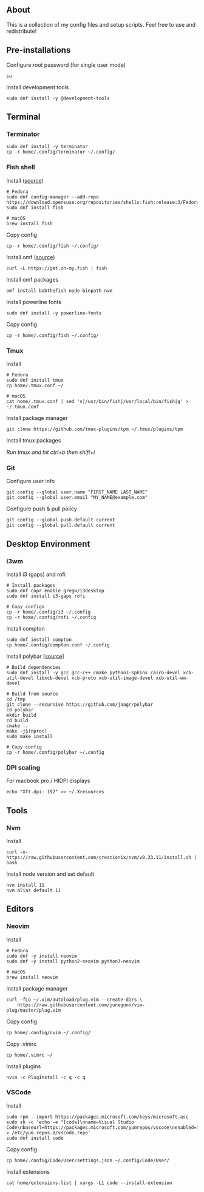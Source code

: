 ## About

This is a collection of my config files and setup scripts. Feel free to use and redistribute!

## Pre-installations

Configure root password (for single user mode)

    su

Install development tools

    sudo dnf install -y @development-tools

## Terminal

### Terminator

    sudo dnf install -y terminator
    cp -r home/.config/terminator ~/.config/

### Fish shell

Install ([source](https://software.opensuse.org/download.html?project=shells%3Afish%3Arelease%3A2&package=fish))

    # Fedora
    sudo dnf config-manager --add-repo https://download.opensuse.org/repositories/shells:fish:release:3/Fedora_29/shells:fish:release:3.repo
    sudo dnf install fish

    # macOS
    brew install fish

Copy config

    cp -r home/.config/fish ~/.config/

Install omf ([source](https://github.com/oh-my-fish/oh-my-fish))

    curl -L https://get.oh-my.fish | fish

Install omf packages

    omf install bobthefish node-binpath nvm

Install powerline fonts

    sudo dnf install -y powerline-fonts

Copy config

    cp -r home/.config/fish ~/.config/

### Tmux

Install

    # Fedora
    sudo dnf install tmux
    cp home/.tmux.conf ~/

    # macOS
    cat home/.tmux.conf | sed 's|/usr/bin/fish|/usr/local/bin/fish|g' > ~/.tmux.conf

Install package manager

    git clone https://github.com/tmux-plugins/tpm ~/.tmux/plugins/tpm

Install tmux packages

_Run tmux and hit ctrl+b then shift+i_

### Git

Configure user info

    git config --global user.name "FIRST_NAME LAST_NAME"
    git config --global user.email "MY_NAME@example.com"

Configure push & pull policy

    git config --global push.default current
    git config --global pull.default current

## Desktop Environment

### i3wm

Install i3 (gaps) and rofi

    # Install packages
    sudo dnf copr enable gregw/i3desktop
    sudo dnf install i3-gaps rofi

    # Copy configs
    cp -r home/.config/i3 ~/.config
    cp -r home/.config/rofi ~/.config

Install compton

    sudo dnf install compton
    cp home/.config/compton.conf ~/.config

Install polybar [[source]](https://github.com/jaagr/polybar/wiki/Compiling)

    # Build dependencies
    sudo dnf install -y gcc gcc-c++ cmake python3-sphinx cairo-devel xcb-util-devel libxcb-devel xcb-proto xcb-util-image-devel xcb-util-wm-devel

    # Build from source
    cd /tmp
    git clone --recursive https://github.com/jaagr/polybar
    cd polybar
    mkdir build
    cd build
    cmake ..
    make -j$(nproc)
    sudo make install

    # Copy config
    cp -r home/.config/polybar ~/.config

### DPI scaling

For macbook pro / HIDPI displays

    echo "Xft.dpi: 192" >> ~/.Xresources

## Tools

### Nvm

Install

    curl -o- https://raw.githubusercontent.com/creationix/nvm/v0.33.11/install.sh | bash

Install node version and set default

    nvm install 11
    nvm alias default 11

## Editors

### Neovim

Install

    # Fedora
    sudo dnf -y install neovim
    sudo dnf -y install python2-neovim python3-neovim

    # macOS
    brew install neovim

Install package manager

    curl -fLo ~/.vim/autoload/plug.vim --create-dirs \
        https://raw.githubusercontent.com/junegunn/vim-plug/master/plug.vim

Copy config

    cp home/.config/nvim ~/.config/

Copy .vimrc

    cp home/.vimrc ~/

Install plugins

    nvim -c PlugInstall -c q -c q

### VSCode

Install

    sudo rpm --import https://packages.microsoft.com/keys/microsoft.asc
    sudo sh -c 'echo -e "[code]\nname=Visual Studio Code\nbaseurl=https://packages.microsoft.com/yumrepos/vscode\nenabled=1\ngpgcheck=1\ngpgkey=https://packages.microsoft.com/keys/microsoft.asc" > /etc/yum.repos.d/vscode.repo'
    sudo dnf install code

Copy config

    cp home/.config/Code/User/settings.json ~/.config/Code/User/

Install extensions

    cat home/extensions.list | xargs -L1 code --install-extension
